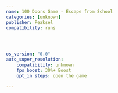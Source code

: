 ```yaml
---
name: 100 Doors Game - Escape from School
categories: [unknown]
publisher: Peaksel
compatibility: runs



 
os_version: "0.0"
auto_super_resolution:
    compatibility: unknown
    fps_boost: 30%+ Boost
    opt_in steps: open the game

---
```

